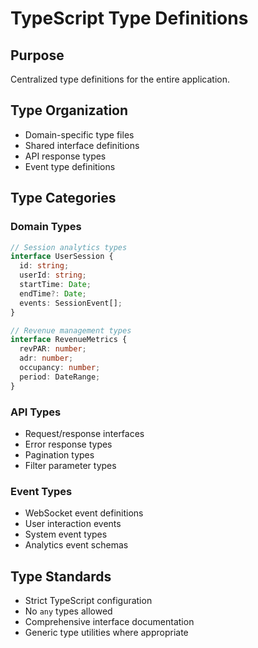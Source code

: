 # TypeScript Type Definitions

## Purpose
Centralized type definitions for the entire application.

## Type Organization
- Domain-specific type files
- Shared interface definitions
- API response types
- Event type definitions

## Type Categories

### Domain Types
```typescript
// Session analytics types
interface UserSession {
  id: string;
  userId: string;
  startTime: Date;
  endTime?: Date;
  events: SessionEvent[];
}

// Revenue management types
interface RevenueMetrics {
  revPAR: number;
  adr: number;
  occupancy: number;
  period: DateRange;
}
```

### API Types
- Request/response interfaces
- Error response types
- Pagination types
- Filter parameter types

### Event Types
- WebSocket event definitions
- User interaction events
- System event types
- Analytics event schemas

## Type Standards
- Strict TypeScript configuration
- No `any` types allowed
- Comprehensive interface documentation
- Generic type utilities where appropriate